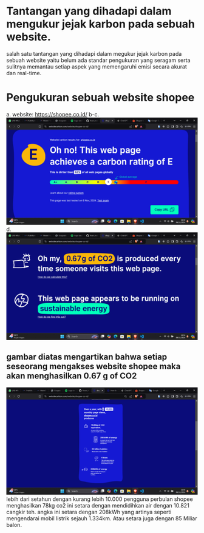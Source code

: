 # Tantangan yang dihadapi dalam mengukur jejak karbon pada sebuah website.
salah satu tantangan yang dihadapi dalam megukur jejak karbon pada sebuah website yaitu belum ada standar pengukuran yang seragam serta sulitnya memantau setiap aspek yang memengaruhi emisi secara akurat dan real-time.

# Pengukuran sebuah website shopee
a. website: https://shopee.co.id/
b-c. ![alt text](<Screenshot (173).png>)
d. ![alt text](image.png)
## gambar diatas mengartikan bahwa setiap seseorang mengakses website shopee maka akan menghasilkan 0.67 g of CO2
![alt text](<Screenshot (175).png>)
lebih dari setahun dengan kurang lebih 10.000 pengguna perbulan shopee menghasilkan 78kg co2 ini setara dengan mendidihkan air dengan 10.821 cangkir teh. angka ini setara dengan 208kWh yang artinya seperti mengendarai mobil listrik sejauh 1.334km. Atau setara juga dengan 85 Miliar balon.